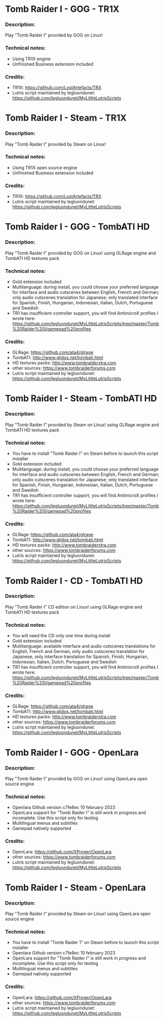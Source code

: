 # Tomb Raider I - GOG - TR1X
### Description:
Play "Tomb Raider I" provided by GOG on Linux!
### Technical notes:
- Using TR1X engine
- Unfinished Business extension included
### Credits:
- TR1X: https://github.com/LostArtefacts/TRX
- Lutris script maintained by legluondunet: https://github.com/legluondunet/MyLittleLutrisScripts


# Tomb Raider I - Steam - TR1X
### Description:
Play "Tomb Raider I" provided by Steam on Linux!
### Technical notes:
- Using TR1X open source engine
- Unfinished Business extension included
### Credits:
- TR1X: https://github.com/LostArtefacts/TRX
- Lutris script maintained by legluondunet: https://github.com/legluondunet/MyLittleLutrisScripts


# Tomb Raider I - GOG - TombATI HD
### Description:
Play "Tomb Raider I" provided by GOG on Linux! using GLRage engine and TombATI HD textures pack
### Technical notes:
- Gold extension included
- Multilanguage: during install, you could choose your preferred language for interface and audio cutscenes between English, French and German; only audio cutscenes translation for Japanese; only translated interface  for Spanish, Finish, Hungarian, Indonesian, Italian, Dutch, Portuguese and Swedish
- TR1 has insufficient controller support, you will find AntimicroX profiles I wrote here:
https://github.com/legluondunet/MyLittleLutrisScripts/tree/master/Tomb%20Raider%20I/gamepad%20profiles
### Credits:
- GLRage: https://github.com/ata4/glrage
- TombATI: http://www.glidos.net/tombati.html
- HD textures packs: http://www.tombraiderxtra.com
- other sources: https://www.tombraiderforums.com
- Lutris script maintained by legluondunet: https://github.com/legluondunet/MyLittleLutrisScripts


# Tomb Raider I - Steam - TombATI HD
### Description:
Play "Tomb Raider I" provided by Steam on Linux! using GLRage engine and TombATI HD textures pack
### Technical notes:
- You have to install "Tomb Raider I" on Steam before to launch this script installer
- Gold extension included
- Multilanguage: during install, you could choose your preferred language for interface and audio cutscenes between English, French and German; only audio cutscenes translation for Japanese; only translated interface  for Spanish, Finish, Hungarian, Indonesian, Italian, Dutch, Portuguese and Swedish
- TR1 has insufficient controller support, you will find AntimicroX profiles I wrote here:
https://github.com/legluondunet/MyLittleLutrisScripts/tree/master/Tomb%20Raider%20I/gamepad%20profiles
### Credits:
- GLRage: https://github.com/ata4/glrage
- TombATI: http://www.glidos.net/tombati.html
- HD textures packs: http://www.tombraiderxtra.com
- other sources: https://www.tombraiderforums.com
- Lutris script maintained by legluondunet: https://github.com/legluondunet/MyLittleLutrisScripts


# Tomb Raider I - CD - TombATI HD
### Description:
Play "Tomb Raider I" CD edition on Linux! using GLRage engine and TombATI HD textures pack
### Technical notes:
- You will need the CD only one time during install
- Gold extension included
- Multilanguage: available interface and audio cutscenes translations for English, French and German, only audio cutscenes translation for Japanese, only interface translation for Spanish, Finish, Hungarian, Indonesian, Italian, Dutch, Portuguese and Swedish
- TR1 has insufficient controller support, you will find AntimicroX profiles I wrote here: 
https://github.com/legluondunet/MyLittleLutrisScripts/tree/master/Tomb%20Raider%20I/gamepad%20profiles
### Credits:
- GLRage: https://github.com/ata4/glrage
- TombATI: http://www.glidos.net/tombati.html
- HD textures packs: http://www.tombraiderxtra.com
- other sources: https://www.tombraiderforums.com
- Lutris script maintained by legluondunet: https://github.com/legluondunet/MyLittleLutrisScripts


# Tomb Raider I - GOG - OpenLara
### Description:
Play "Tomb Raider I" provided by GOG on Linux! using OpenLara open source engine
### Technical notes:
- Openlara Github version c7fe8ec 10 february 2023
- OpenLara support for "Tomb Raider I" is still work in progress and incomplete. Use this script only for testing
- Multilingual menus and subtitles
- Gamepad natively supported
### Credits:
- OpenLara: https://github.com/XProger/OpenLara
- other sources: https://www.tombraiderforums.com
- Lutris script maintained by legluondunet: https://github.com/legluondunet/MyLittleLutrisScripts


# Tomb Raider I - Steam - OpenLara
### Description:
Play "Tomb Raider I" provided by Steam on Linux! using OpenLara open source engine
### Technical notes:
- You have to install "Tomb Raider 1" on Steam before to launch this script installer
- Openlara Github version c7fe8ec 10 february 2023
- OpenLara support for "Tomb Raider I" is still work in progress and incomplete. Use this script only for testing
- Multilingual menus and subtitles
- Gamepad natively supported
### Credits:
- OpenLara: https://github.com/XProger/OpenLara
- other sources: https://www.tombraiderforums.com
- Lutris script maintained by legluondunet: https://github.com/legluondunet/MyLittleLutrisScripts
